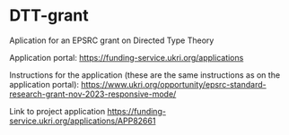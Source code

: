 # DTT-grant
Aplication for an EPSRC grant on Directed Type Theory

Application portal:
https://funding-service.ukri.org/applications

Instructions for the application (these are the same instructions as on the application portal):
https://www.ukri.org/opportunity/epsrc-standard-research-grant-nov-2023-responsive-mode/

Link to project application
https://funding-service.ukri.org/applications/APP82661

